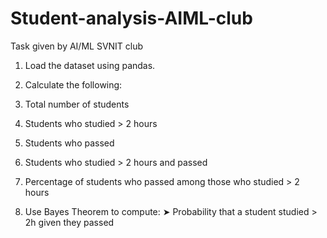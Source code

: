 # Student-analysis-AIML-club
Task given by AI/ML SVNIT club

1. Load the dataset using pandas.

2. Calculate the following:

3. Total number of students

4. Students who studied > 2 hours

5. Students who passed

6. Students who studied > 2 hours and passed

7. Percentage of students who passed among those who studied > 2 hours

8. Use Bayes Theorem to compute:
➤ Probability that a student studied > 2h given they passed
